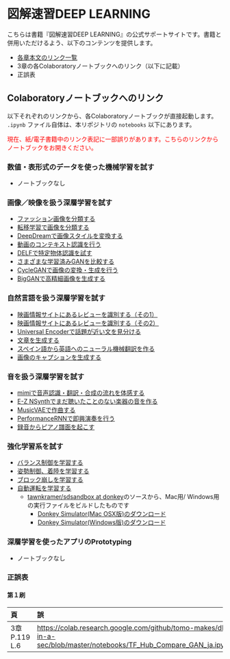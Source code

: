 # 図解速習DEEP LEARNING

こちらは書籍『図解速習DEEP LEARNING』の公式サポートサイトです。書籍と併用いただけるよう、以下のコンテンツを提供します。

- [各章本文のリンク一覧](https://github.com/tomo-makes/dl-in-a-sec/blob/master/resources.md)
- 3章の各Colaboratoryノートブックへのリンク（以下に記載）
- 正誤表


## Colaboratoryノートブックへのリンク

以下それぞれのリンクから、各Colaboratoryノートブックが直接起動します。 `.ipynb` ファイル自体は、本リポジトリの `notebooks` 以下にあります。

<font color="red">現在、紙/電子書籍中のリンク表記に一部誤りがあります。こちらのリンクからノートブックをお開きください。</font>

### 数値・表形式のデータを使った機械学習を試す

- ノートブックなし

### 画像／映像を扱う深層学習を試す

- [ファッション画像を分類する](https://colab.research.google.com/github/tomo-makes/dl-in-a-sec/blob/master/notebooks/Basic_Classification_ja.ipynb)
- [転移学習で画像を分類する](https://colab.research.google.com/github/tomo-makes/dl-in-a-sec/blob/master/notebooks/Transfer_Learning_ja.ipynb)
- [DeepDreamで画像スタイルを変換する](https://colab.research.google.com/github/tomo-makes/dl-in-a-sec/blob/master/notebooks/Deepdream_ja.ipynb)
- [動画のコンテキスト認識を行う](https://colab.research.google.com/github/tomo-makes/dl-in-a-sec/blob/master/notebooks/TF_Hub_Action_Recognition_ja.ipynb)
- [DELFで特定物体認識を試す](https://colab.research.google.com/github/tomo-makes/dl-in-a-sec/blob/master/notebooks/TF_Hub_Delf_module_ja.ipynb)
- [さまざまな学習済みGANを比較する](https://colab.research.google.com/github/tomo-makes/dl-in-a-sec/blob/master/notebooks/Compare_GAN_ja.ipynb)
- [CycleGANで画像の変換・生成を行う](https://colab.research.google.com/github/tomo-makes/dl-in-a-sec/blob/master/notebooks/CycleGAN_ja.ipynb)
- [BigGANで高精細画像を生成する](https://colab.research.google.com/github/tomo-makes/dl-in-a-sec/blob/master/notebooks/BigGAN_TF_Hub_Demo_ja.ipynb)


### 自然言語を扱う深層学習を試す

- [映画情報サイトにあるレビューを識別する（その1）](https://colab.research.google.com/github/tomo-makes/dl-in-a-sec/blob/master/notebooks/Basic_Text_Classification_ja.ipynb)
- [映画情報サイトにあるレビューを識別する（その2）](https://colab.research.google.com/github/tomo-makes/dl-in-a-sec/blob/master/notebooks/Text_classification_with_TF_Hub_ja.ipynb)
- [Universal Encoderで話題が近い文を見分ける](https://colab.research.google.com/github/tomo-makes/dl-in-a-sec/blob/master/notebooks/TF_Hub_Universal_Encoder_ja.ipynb)
- [文章を生成する](https://colab.research.google.com/github/tomo-makes/dl-in-a-sec/blob/master/notebooks/Char_RNN_ja.ipynb)
- [スペイン語から英語へのニューラル機械翻訳を作る](https://colab.research.google.com/github/tomo-makes/dl-in-a-sec/blob/master/notebooks/NMT_with_Attention_ja.ipynb)
- [画像のキャプションを生成する](https://colab.research.google.com/github/tomo-makes/dl-in-a-sec/blob/master/notebooks/Image_Captioning_ja.ipynb)


### 音を扱う深層学習を試す

- [mimiで音声認識・翻訳・合成の流れを体感する](https://colab.research.google.com/github/tomo-makes/dl-in-a-sec/blob/master/notebooks/mimi_tutorial_ja.ipynb)
- [E-Z NSynthでまだ聴いたことのない楽器の音を作る](https://colab.research.google.com/github/tomo-makes/dl-in-a-sec/blob/master/notebooks/NSynth_Colab_ja.ipynb)
- [MusicVAEで作曲する](https://colab.research.google.com/github/tomo-makes/dl-in-a-sec/blob/master/notebooks/MusicVAE_ja.ipynb)
- [PerformanceRNNで即興演奏を行う](https://colab.research.google.com/github/tomo-makes/dl-in-a-sec/blob/master/notebooks/Performance_RNN_ja.ipynb)
- [録音からピアノ譜面を起こす](https://colab.research.google.com/github/tomo-makes/dl-in-a-sec/blob/master/notebooks/Onsets_and_Frames_ja.ipynb)

### 強化学習系を試す

- [バランス制御を学習する](https://colab.research.google.com/github/tomo-makes/dl-in-a-sec/blob/master/notebooks/RL_CartPole_ja.ipynb)
- [姿勢制御、着陸を学習する](https://colab.research.google.com/github/tomo-makes/dl-in-a-sec/blob/master/notebooks/RL_LunarLander_ja.ipynb)
- [ブロック崩しを学習する](https://colab.research.google.com/github/tomo-makes/dl-in-a-sec/blob/master/notebooks/RL_BreakOut_ja.ipynb)
- [自動運転を学習する](https://colab.research.google.com/github/tomo-makes/dl-in-a-sec/blob/master/notebooks/RL_Donkey_ja.ipynb)
	- [tawnkramer/sdsandbox at donkey](https://github.com/tawnkramer/sdsandbox/tree/donkey)のソースから、Mac用/ Windows用の実行ファイルをビルドしたものです
		- [Donkey Simulator(Mac OSX版)のダウンロード](https://github.com/tomo-makes/dl-in-a-sec/blob/master/binaries/donkeysim_mac.zip)
		- [Donkey Simulator(Windows版)のダウンロード](https://github.com/tomo-makes/dl-in-a-sec/blob/master/binaries/donkeysim_win.zip)

### 深層学習を使ったアプリのPrototyping

- ノートブックなし

### 正誤表

#### 第１刷

|頁               |誤  |正  |
|:--              |:-- |:-- |
|3章 P.119 L.6  |https://colab.research.google.com/github/tomo-makes/dl-in-a-sec/blob/master/notebooks/TF_Hub_Compare_GAN_ja.ipynb |https://colab.research.google.com/github/tomo-makes/dl-in-a-sec/blob/master/notebooks/Compare_GAN_ja.ipynb |
